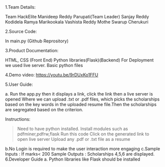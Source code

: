 1.Team Details:

Team HackElite
Manideep Reddy Parupati(Team Leader)
Sanjay Reddy Kodidela
Ramya Marikookala
Vashista Reddy Mothe
Swarup Cherukuri

2.Source Code:

In main.py (Github Reprository)

3.Product Documentation:

HTML, CSS (Front End)
Python libraries(Flask)(Backend)
For Deployment we used live server.
Basic python files

4.Demo video:
https://youtu.be/9rDUxKo1FFU

5.User Guide:

a. Run the app.py then it displays a link, click the link then a live server is opened
Where we can upload .txt or .pdf files, which picks the scholarships based on the
key words in the uploaded resume file.Then the scholarships are segregated based
on the criterion.

Instructions:
>Need to have python installed.
>Install modules such as pdfminer,pdfrw,flask
>Run this code
>Click on the generated link to open live server
>Upload any .pdf or .txt file as a resume

b.No Login is required to make the user interaction more engaging
c.Sample Inputs : If marks< 200
Sample Outputs : Scholarships 4,5,6 are displayed.
6.Developer Guide
a. Python libraries like Flask should be installed












